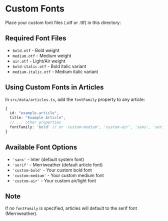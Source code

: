 # Custom Fonts

Place your custom font files (.otf or .ttf) in this directory:

## Required Font Files
- `bold.otf` - Bold weight
- `medium.otf` - Medium weight  
- `air.otf` - Light/Air weight
- `bold-italic.otf` - Bold italic variant
- `medium-italic.otf` - Medium italic variant

## Using Custom Fonts in Articles

In `src/data/articles.ts`, add the `fontFamily` property to any article:

```typescript
{
  id: "example-article",
  title: "Example Article",
  // ... other properties
  fontFamily: 'bold' // or 'custom-medium', 'custom-air', 'sans', 'serif'
}
```

## Available Font Options
- `'sans'` - Inter (default system font)
- `'serif'` - Merriweather (default article font)
- `'custom-bold'` - Your custom bold font
- `'custom-medium'` - Your custom medium font
- `'custom-air'` - Your custom air/light font

## Note
If no `fontFamily` is specified, articles will default to the serif font (Merriweather).

